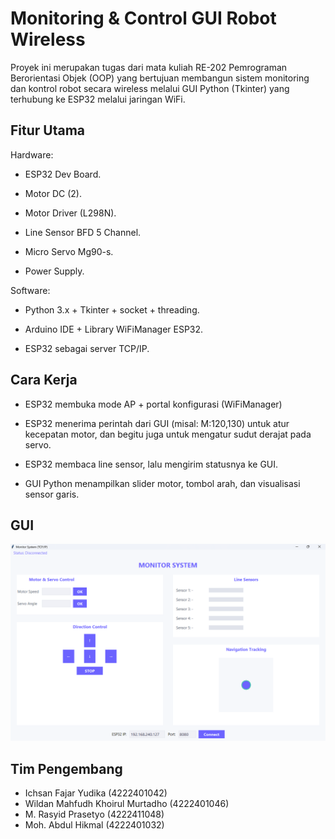 # Monitoring & Control GUI Robot Wireless

Proyek ini merupakan tugas dari mata kuliah RE-202 Pemrograman Berorientasi Objek (OOP) yang bertujuan membangun sistem monitoring dan kontrol robot secara wireless melalui GUI Python (Tkinter) yang terhubung ke ESP32 melalui jaringan WiFi.

## Fitur Utama

Hardware:

- ESP32 Dev Board.

- Motor DC (2).

- Motor Driver (L298N).

- Line Sensor BFD 5 Channel.

- Micro Servo Mg90-s.

- Power Supply.

Software:

- Python 3.x + Tkinter + socket + threading.

- Arduino IDE + Library WiFiManager ESP32.

- ESP32 sebagai server TCP/IP.

## Cara Kerja

- ESP32 membuka mode AP + portal konfigurasi (WiFiManager)

- ESP32 menerima perintah dari GUI (misal: M:120,130) untuk atur kecepatan motor, dan begitu juga untuk mengatur sudut derajat pada servo.

- ESP32 membaca line sensor, lalu mengirim statusnya ke GUI.

- GUI Python menampilkan slider motor, tombol arah, dan visualisasi sensor garis.

## GUI

![](asset/gui.png)  

## Tim Pengembang

- Ichsan Fajar Yudika (4222401042)
- Wildan Mahfudh Khoirul Murtadho (4222401046)
- M. Rasyid Prasetyo (4222411048)
- Moh. Abdul Hikmal (4222401032)
